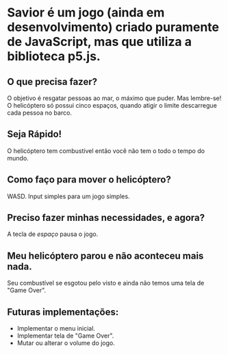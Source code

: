 # Savior é um jogo (ainda em desenvolvimento) criado puramente de JavaScript, mas que utiliza a biblioteca p5.js.

## O que precisa fazer?
O objetivo é resgatar pessoas ao mar, o máximo que puder. Mas lembre-se! O helicóptero só possui cinco espaços, quando atigir o limite descarregue cada pessoa no barco.

## Seja Rápido!
O helicóptero tem combustivel então você não tem o todo o tempo do mundo.

## Como faço para mover o helicóptero?
WASD. Input simples para um jogo simples.

## Preciso fazer minhas necessidades, e agora?
A tecla de *espaço* pausa o jogo.

## Meu helicóptero parou e não aconteceu mais nada.
Seu combustível se esgotou pelo visto e ainda não temos uma tela de "Game Over".

## Futuras implementações:
- Implementar o menu inicial.
- Implementar tela de "Game Over".
- Mutar ou alterar o volume do jogo.
